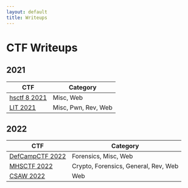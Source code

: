 ```yaml
---
layout: default
title: Writeups
---
```


# CTF Writeups

## 2021

| CTF | Category |
|---|---|
| [hsctf 8 2021](_posts/2021-06-29-hsctf82021.md) | Misc, Web |
| [LIT 2021](_posts/2021-07-22-LIT2021.md) | Misc, Pwn, Rev, Web |

## 2022

| CTF | Category |
|---|---|
| [DefCampCTF 2022](_posts/2022-02-13-DefCampCTF2022.md) | Forensics, Misc, Web |
| [MHSCTF 2022](_posts/2022-02-25-MHSCTF2022.md) | Crypto, Forensics, General, Rev, Web |
| [CSAW 2022](_posts/2022-09-11-csaw2022.md) | Web |
